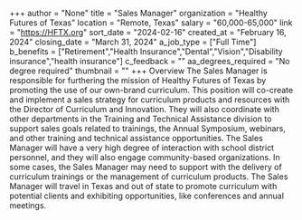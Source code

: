 +++
author = "None"
title = "Sales Manager"
organization = "Healthy Futures of Texas"
location = "Remote, Texas"
salary = "60,000-65,000"
link = "https://HFTX.org"
sort_date = "2024-02-16"
created_at = "February 16, 2024"
closing_date = "March 31, 2024"
a_job_type = ["Full Time"]
b_benefits = ["Retirement","Health Insurance","Dental","Vision","Disability insurance","health insurance"]
c_feedback = ""
aa_degrees_required = "No degree required"
thumbnail = ""
+++
Overview 
The Sales Manager is responsible for furthering the mission of Healthy Futures of Texas by promoting the use of our own-brand curriculum. This position will co-create and implement a sales strategy for curriculum products and resources with the Director of Curriculum and Innovation. They will also coordinate with other departments in the Training and Technical Assistance division to support sales goals related to trainings, the Annual Symposium, webinars, and other training and technical assistance opportunities. The Sales Manager will have a very high degree of interaction with school district personnel, and they will also engage community-based organizations. In some cases, the Sales Manager may need to support with the delivery of curriculum trainings or the management of curriculum products. The Sales Manager will travel in Texas and out of state to promote curriculum with potential clients and exhibiting opportunities, like conferences and annual meetings.
